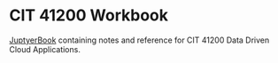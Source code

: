 # CIT 41200 Workbook

[JuptyerBook](https://jupyterbook.org/en/stable/intro.html) containing notes and reference for CIT 41200 Data Driven Cloud Applications.